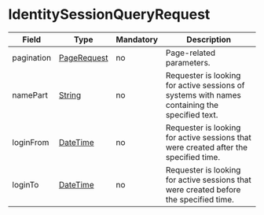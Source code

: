 # IdentitySessionQueryRequest

Field | Type | Mandatory | Description
--- | --- | --- | ---
pagination | [PageRequest](../data-models/page-request.md) | no | Page-related parameters.
namePart | [String](../primitives.md#string) | no | Requester is looking for active sessions of systems with names containing the specified text.
loginFrom | [DateTime](../primitives.md#datetime) | no | Requester is looking for active sessions that were created after the specified time.
loginTo | [DateTime](../primitives.md#datetime) | no | Requester is looking for active sessions that were created before the specified time.

